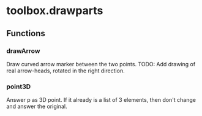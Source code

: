 # toolbox.drawparts


## Functions

### drawArrow
Draw curved arrow marker between the two points.
TODO: Add drawing of real arrow-heads, rotated in the right direction.
### point3D
Answer p as 3D point. If it already is a list of 3 elements, then don't change
and answer the original.
